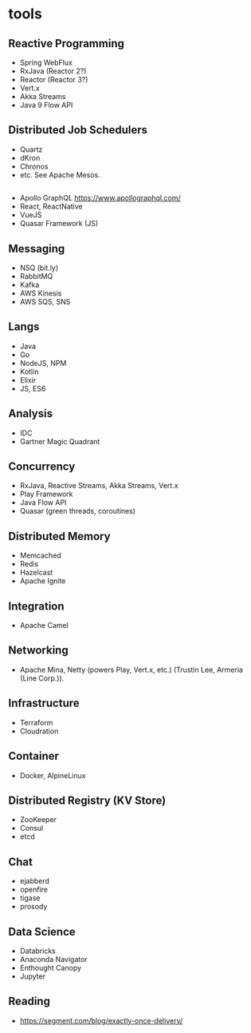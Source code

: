 # tools

## Reactive Programming
* Spring WebFlux
* RxJava (Reactor 2?)
* Reactor (Reactor 3?)
* Vert.x
* Akka Streams
* Java 9 Flow API

## Distributed Job Schedulers
* Quartz
* dKron
* Chronos
* etc. See Apache Mesos.

##
* Apollo GraphQL https://www.apollographql.com/
* React, ReactNative
* VueJS
* Quasar Framework (JS)

## Messaging
* NSQ (bit.ly)
* RabbitMQ
* Kafka
* AWS Kinesis
* AWS SQS, SNS

## Langs
* Java
* Go
* NodeJS, NPM
* Kotlin
* Elixir
* JS, ES6

## Analysis
* IDC
* Gartner Magic Quadrant

## Concurrency
* RxJava, Reactive Streams, Akka Streams, Vert.x
* Play Framework
* Java Flow API
* Quasar (green threads, coroutines)

## Distributed Memory
* Memcached
* Redis
* Hazelcast
* Apache Ignite

## Integration
* Apache Camel

## Networking
* Apache Mina, Netty (powers Play, Vert.x, etc.) (Trustin Lee, Armeria (Line Corp.)).

## Infrastructure
* Terraform
* Cloudration

## Container
* Docker, AlpineLinux

## Distributed Registry (KV Store)
* ZooKeeper
* Consul
* etcd

## Chat
* ejabberd
* openfire
* tigase
* prosody

## Data Science
* Databricks
* Anaconda Navigator
* Enthought Canopy
* Jupyter

## Reading
* https://segment.com/blog/exactly-once-delivery/
